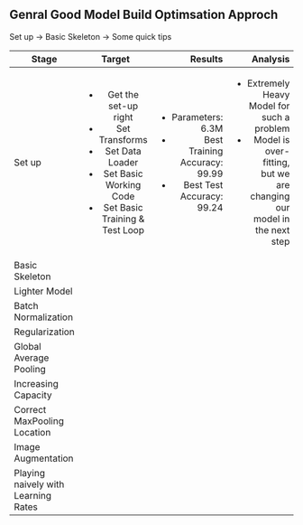 
## Genral Good Model Build Optimsation Approch 
Set up -> Basic Skeleton -> 
Some quick tips

| Stage        | Target           | Results  | Analysis  | 
| ------------- |:-------------:| -----:|-----:|
| Set up   | <ul><li>Get the set-up right</li><li>Set Transforms</li><li>Set Data Loader</li><li>Set Basic Working Code</li><li>Set Basic Training  & Test Loop</li></ul> | <ul><li>Parameters: 6.3M</li><li>Best Training Accuracy: 99.99</li><li>Best Test Accuracy: 99.24</li></ul>|<ul><li>Extremely Heavy Model for such a problem</li><li>Model is over-fitting, but we are changing our model in the next step</li></ul> | 
| Basic Skeleton  |  | | | 
| Lighter Model  |  | | | 
| Batch Normalization  |  | | | 
| Regularization  |  | | | 
| Global Average Pooling  |  | | | 
| Increasing Capacity  |  | | | 
| Correct MaxPooling Location  |  | | | 
| Image Augmentation  |  | | | 
| Playing naively with Learning Rates  |  | | | 
